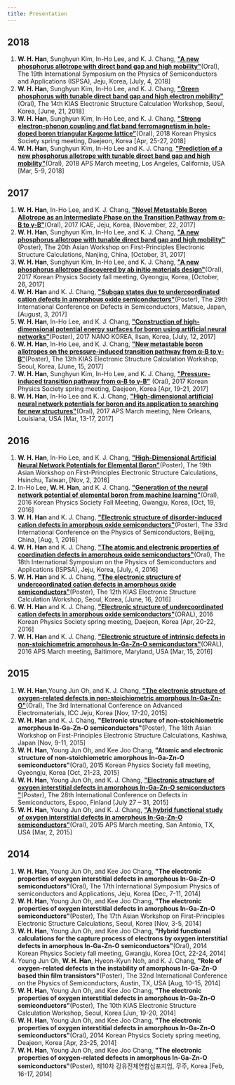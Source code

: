 ```yaml
---
title: Presentation
---
```


## 2018
1. **W. H. Han**, Sunghyun Kim, In-Ho Lee, and K. J. Chang, [**"A new phosphorus allotrope with direct band gap and high mobility"**](http://www.ispsa.or.kr/sub2/sub2_01.php)(Oral), The 19th International Symposium on the Physics of Semiconductors and Applications (ISPSA), Jeju, Korea, [July, 4, 2018]
1. **W. H. Han**, Sunghyun Kim, In-Ho Lee, and K. J. Chang, [**"Green phosphorus with tunable direct band gap and high electron mobility"**](http://events.kias.re.kr/h/ESCW2018/?pageNo=3366)(Oral), The 14th KIAS Electronic Structure Calculation Workshop, Seoul, Korea, [June, 21, 2018]
1. **W. H. Han**, Sunghyun Kim, In-Ho Lee, and K. J. Chang, [**"Strong electron-phonon coupling and flat band ferromagnetism in hole-doped boron triangular Kagome lattice"**](http://www.kps.or.kr/111110)(Oral), 2018 Korean Physics Society spring meeting, Daejeon, Korea [Apr, 25-27, 2018]
1. **W. H. Han**, Sunghyun Kim, In-Ho Lee and K. J. Chang, [**"Prediction of a new phosphorus allotrope with tunable direct band gap and high mobility"**](https://www.aps.org/meetings/march/about.cfm)(Oral), 2018 APS March meeting, Los Angeles, California, USA [Mar, 5-9, 2018]

## 2017

1. **W. H. Han**, In-Ho Lee, and K. J. Chang, [**"Novel Metastable Boron Allotrope as an Intermediate Phase on the Transition Pathway from α-B to γ-B"**](http://www.icae.kr/)(Oral), 2017 ICAE, Jeju, Korea, [November, 22, 2017]
1. **W. H. Han**, Sunghyun Kim, In-Ho Lee, and K. J. Chang, [**"A new phosphorus allotrope with tunable direct band gap and high mobility"**](https://physics.nju.edu.cn/asian20/)(Poster), The 20th Asian Workshop on First-Principles Electronic Structure Calculations, Nanjing, China, [October, 31, 2017]
1. **W. H. Han**, Sunghyun Kim, In-Ho Lee, and K. J. Chang, [**"A new phosphorus allotrope discovered by ab initio materials design"**](http://www.kps.or.kr/)(Oral), 2017 Korean Physics Society fall meeting, Gyeongju, Korea, [October, 26, 2017]
1. **W. H. Han** and K. J. Chang, [**"Subgap states due to undercoordinated cation defects in amorphous oxide semiconductors"**](http://www.icds2017.org/)(Poster), The 29th International Conference on Defects in Semiconductors, Matsue, Japan, [August, 3, 2017]
1. **W. H. Han**, In-Ho Lee, and K. J. Chang, [**"Construction of high-dimensional potential energy surfaces for boron using artificial neural networks"**](http://sympo.nanokorea.or.kr/2018/eng/main/)(Poster), 2017 NANO KOREA, Ilsan, Korea, [July, 12, 2017]
1. **W. H. Han**, In-Ho Lee, and K. J. Chang, [**"New metastable boron allotropes on the pressure-induced transition pathway from α-B to γ-B"**](http://home.kias.re.kr/MKG/h/ESCW2017/?pageNo=2841)(Poster), The 13th KIAS Electronic Structure Calculation Workshop, Seoul, Korea, [June, 15, 2017]
1. **W. H. Han**, Sunghyun Kim, In-Ho Lee, and K. J. Chang, [**"Pressure-induced transition pathway from α-B to γ-B"**](http://www.kps.or.kr/) (Oral), 2017 Korean Physics Society spring meeting, Daejeon, Korea [Apr, 19-21, 2017]
1. **W. H. Han**, In-Ho Lee and K. J. Chang, [**"High-dimensional artificial neural network potentials for boron and its application to searching for new structures"**](https://www.aps.org/index.cfm)(Oral), 2017 APS March meeting, New Orleans, Louisiana, USA [Mar, 13-17, 2017]

## 2016

1. **W. H. Han**, In-Ho Lee, and K. J. Chang, [**"High-Dimensional Artificial Neural Network Potentials for Elemental Boron"**](http://taehae.kaist.ac.kr)(Poster), The 19th Asian Workshop on First-Principles Electronic Structure Calculations, Hsinchu, Taiwan, [Nov, 2, 2016]
1. In-Ho Lee, **W. H. Han**, and K. J. Chang. [**"Generation of the neural network potential of elemental boron from machine learning"**](http://taehae.kaist.ac.kr)(Oral), 2016 Korean Physics Society Fall Meeting, Gwangju, Korea, [Oct, 19, 2016]
1. **W. H. Han** and K. J. Chang, [**"Electronic structure of disorder-induced cation defects in amorphous oxide semiconductors"**](http://taehae.kaist.ac.kr)(Poster), The 33rd International Conference on the Physics of Semiconductors, Beijing, China, [Aug, 1, 2016]
1. **W. H. Han** and K. J. Chang, [**"The atomic and electronic properties of coordination defects in amorphous oxide semiconductors"**](http://taehae.kaist.ac.kr)(Oral), The 18th International Symposium on the Physics of Semiconductors and Applications (ISPSA), Jeju, Korea, [July, 4, 2016]
1. **W. H. Han** and K. J. Chang, [**"The electronic structure of undercoordinated cation defects in amorphous oxide semiconductors"**](http://taehae.kaist.ac.kr)(Poster), The 12th KIAS Electronic Structure Calculation Workshop, Seoul, Korea, [June, 16, 2016]
1. **W. H. Han** and K. J. Chang, [**"Electronic structure of undercoordinated cation defects in amorphous oxide semiconductors"**](http://taehae.kaist.ac.kr)(ORAL), 2016 Korean Physics Society spring meeting, Daejeon, Korea [Apr, 20-22, 2016]
1. **W. H. Han** and K. J. Chang, [**"Electronic structure of intrinsic defects in non-stoichiometric amorphous In-Ga-Zn-O semiconductors"**](http://taehae.kaist.ac.kr)(ORAL), 2016 APS March meeting, Baltimore, Maryland, USA [Mar, 15, 2016]

## 2015

1. **W. H. Han**,Young Jun Oh, and K. J. Chang, [**"The electronic structure of oxygen-related defects in non-stoichiometric amorphous In-Ga-Zn-O"**](http://taehae.kaist.ac.kr)(Oral), The 3rd International Conference on Advanced Electromaterials, ICC Jeju, Korea [Nov, 17-20, 2015]
1. **W. H. Han** and K. J. Chang, **"Eletronic structure of non-stoichiometric amorphous In-Ga-Zn-O semiconductors"**(Poster), The 18th Asian Workshop on First-Principles Electronic Structure Calculations, Kashiwa, Japan [Nov, 9-11, 2015]
1. **W. H. Han**, Young Jun Oh, and Kee Joo Chang, **"Atomic and electronic structure of non-stoichiometric amorphous In-Ga-Zn-O semiconductors"**(Oral), 2015 Korean Physics Society fall meeting, Gyeongju, Korea [Oct, 21-23, 2015]
1. **W. H. Han**, Young Jun Oh, and K. J. Chang, [**"Electronic structure of oxygen interstitial defects in amorphous In-Ga-Zn-O semiconductors "**](http://taehae.kaist.ac.kr)(Poster), The 28th International Conference on Defects in Semiconductors, Espoo, Finland [July 27 – 31, 2015]
1. **W. H. Han**, Young Jun Oh, and K. J. Chang, [**"A hybrid functional study of oxygen interstitial defects in amorphous In-Ga-Zn-O semiconductors"**](http://taehae.kaist.ac.kr)(Oral), 2015 APS March meeting, San Antonio, TX, USA [Mar, 2, 2015]

## 2014

1. **W. H. Han**, Young Jun Oh, and Kee Joo Chang, **"The electronic properties of oxygen interstitial defects in amorphous In-Ga-Zn-O semiconductors"**(Oral), The 17th International Symposium Physics of semiconductors and Applications, Jeju, Korea [Dec, 7-11, 2014]
1. **W. H. Han**, Young Jun Oh, and Kee Joo Chang, **"The electronic properties of oxygen interstitial defects in amorphous In-Ga-Zn-O semiconductors"**(Poster), The 17th Asian Workshop on First-Principles Electronic Structure Calculations, Seoul, Korea [Nov, 3-5, 2014]
1. **W. H. Han**, Young Jun Oh, and Kee Joo Chang, **"Hybrid functional calculations for the capture process of electrons by oxygen interstitial defects in amorphous In-Ga-Zn-O semiconductors"**(Oral), 2014 Korean Physics Society fall meeting, Gwangju, Korea [Oct, 22-24, 2014]
1. Young Jun Oh, **W. H. Han**, Hyeon-Kyun Noh, and K. J. Chang, **"Role of oxygen-related defects in the instability of amorphous In-Ga-Zn-O based thin film transistors"**(Poster), The 32nd International Conference on the Physics of Semiconductors, Austin, TX, USA [Aug, 10-15, 2014]
1. **W. H. Han**, Young Jun Oh, and Kee Joo Chang, **"The electronic properties of oxygen interstitial defects in amorphous In-Ga-Zn-O semiconductors"**(Poster), The 10th KIAS Electronic Structure Calculation Workshop, Seoul, Korea [Jun, 19-20, 2014]
1. **W. H. Han**, Young Jun Oh, and Kee Joo Chang, **"The electronic properties of oxygen interstitial defects in amorphous In-Ga-Zn-O semiconductors"**(Oral), 2014 Korean Physics Society spring meeting, Deajeon, Korea [Apr, 23-25, 2014]
1. **W. H. Han**, Young Jun Oh, and Kee Joo Chang, **"The electronic properties of oxygen-related defects in amorphous In-Ga-Zn-O semiconductors"**(Poster), 제10차 강유전체연합심포지엄, 무주, Korea [Feb, 16-17, 2014]

